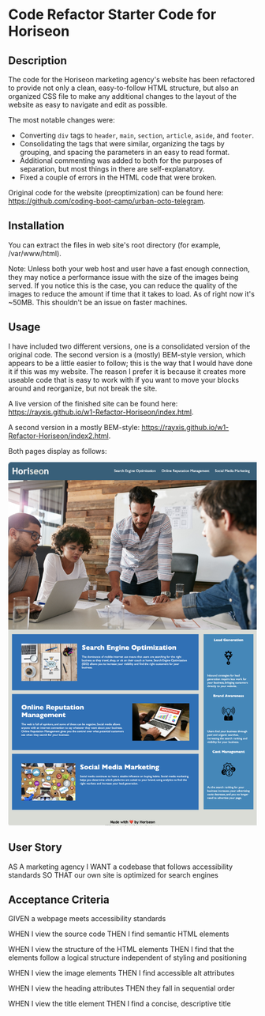 # Code Refactor Starter Code for Horiseon

## Description
The code for the Horiseon marketing agency's website has been refactored to provide not only a clean, easy-to-follow HTML structure, but also an organized CSS file to make any additional changes to the layout of the website as easy to navigate and edit as possible.

The most notable changes were:
* Converting `div` tags to `header`, `main`, `section`, `article`, `aside`, and `footer`.
* Consolidating the tags that were similar, organizing the tags by grouping, and spacing the parameters in an easy to read format.
* Additional commenting was added to both for the purposes of separation, but most things in there are self-explanatory.
* Fixed a couple of errors in the HTML code that were broken.

Original code for the website (preoptimization) can be found here: https://github.com/coding-boot-camp/urban-octo-telegram.

## Installation
You can extract the files in web site's root directory (for example, /var/www/html).

Note: Unless both your web host and user have a fast enough connection, they may notice a performance issue with the size of the images being served. If you notice this is the case, you can reduce the quality of the images to reduce the amount if time that it takes to load. As of right now it's ~50MB. This shouldn't be an issue on faster machines.

## Usage

I have included two different versions, one is a consolidated version of the original code. The second version is a (mostly) BEM-style version, which appears to be a little easier to follow; this is the way that I would have done it if this was my website. The reason I prefer it is because it creates more useable code that is easy to work with if you want to move your blocks around and reorganize, but not break the site.

A live version of the finished site can be found here: https://rayxis.github.io/w1-Refactor-Horiseon/index.html.


A second version in a mostly BEM-style: https://rayxis.github.io/w1-Refactor-Horiseon/index2.html.

Both pages display as follows:

![Screenshot of completed website](./assets/images/screenshot.png)

## User Story
AS A marketing agency
I WANT a codebase that follows accessibility standards
SO THAT our own site is optimized for search engines

## Acceptance Criteria
GIVEN a webpage meets accessibility standards

WHEN I view the source code
THEN I find semantic HTML elements

WHEN I view the structure of the HTML elements
THEN I find that the elements follow a logical structure independent of styling and 
positioning

WHEN I view the image elements
THEN I find accessible alt attributes

WHEN I view the heading attributes
THEN they fall in sequential order

WHEN I view the title element
THEN I find a concise, descriptive title

